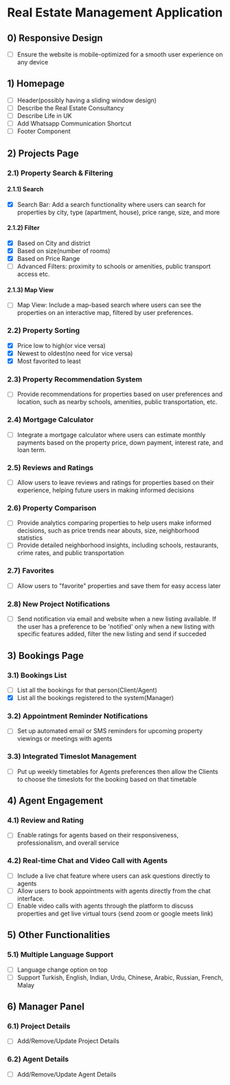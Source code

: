 # Real Estate Management Application

## 0) Responsive Design

- [ ] Ensure the website is mobile-optimized for a smooth user experience on any device

## 1) Homepage

- [ ] Header(possibly having a sliding window design)
- [ ] Describe the Real Estate Consultancy
- [ ] Describe Life in UK
- [ ] Add Whatsapp Communication Shortcut
- [ ] Footer Component

## 2) Projects Page

### 2.1) Property Search & Filtering

#### 2.1.1) Search

- [X] Search Bar: Add a search functionality where users can search for properties by city, type (apartment, house), price range, size, and more

#### 2.1.2) Filter

- [X] Based on City and district
- [X] Based on size(number of rooms)
- [X] Based on Price Range
- [ ] Advanced Filters: proximity to schools or amenities, public transport access etc.

#### 2.1.3) Map View

- [ ] Map View: Include a map-based search where users can see the properties on an interactive map, filtered by user preferences.

### 2.2) Property Sorting

- [X] Price low to high(or vice versa)
- [X] Newest to oldest(no need for vice versa)
- [X] Most favorited to least

### 2.3) Property Recommendation System

- [ ] Provide recommendations for properties based on user preferences and location, such as nearby schools, amenities, public transportation, etc.

### 2.4) Mortgage Calculator

-[ ] Integrate a mortgage calculator where users can estimate monthly payments based on the property price, down payment, interest rate, and loan term.

### 2.5) Reviews and Ratings

- [ ] Allow users to leave reviews and ratings for properties based on their experience, helping future users in making informed decisions

### 2.6) Property Comparison

- [ ] Provide analytics comparing properties to help users make informed decisions, such as price trends near abouts, size, neighborhood statistics
- [ ] Provide detailed neighborhood insights, including schools, restaurants, crime rates, and public transportation

### 2.7) Favorites

- [ ] Allow users to "favorite" properties and save them for easy access later

### 2.8) New Project Notifications

- [ ] Send notification via email and website when a new listing available. If the user has a preference to be 'notified' only when a new listing with specific features added, filter the new listing and send if succeded

## 3) Bookings Page

### 3.1) Bookings List

- [ ] List all the bookings for that person(Client/Agent)
- [X] List all the bookings registered to the system(Manager)

### 3.2) Appointment Reminder Notifications

- [ ] Set up automated email or SMS reminders for upcoming property viewings or meetings with agents

### 3.3) Integrated Timeslot Management

- [ ] Put up weekly timetables for Agents preferences then allow the Clients to choose the timeslots for the booking based on that timetable

## 4) Agent Engagement

### 4.1) Review and Rating

- [ ] Enable ratings for agents based on their responsiveness, professionalism, and overall service

### 4.2) Real-time Chat and Video Call with Agents

- [ ] Include a live chat feature where users can ask questions directly to agents
- [ ] Allow users to book appointments with agents directly from the chat interface.
- [ ] Enable video calls with agents through the platform to discuss properties and get live virtual tours (send zoom or google meets link)

## 5) Other Functionalities

### 5.1) Multiple Language Support

- [ ] Language change option on top
- [ ] Support Turkish, English, Indian, Urdu, Chinese, Arabic, Russian, French, Malay

## 6) Manager Panel

### 6.1) Project Details

- [ ] Add/Remove/Update Project Details

### 6.2) Agent Details

- [ ] Add/Remove/Update Agent Details
